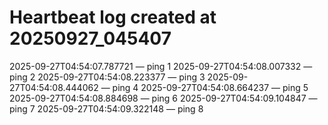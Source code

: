 # Heartbeat log created at 20250927_045407
2025-09-27T04:54:07.787721 — ping 1
2025-09-27T04:54:08.007332 — ping 2
2025-09-27T04:54:08.223377 — ping 3
2025-09-27T04:54:08.444062 — ping 4
2025-09-27T04:54:08.664237 — ping 5
2025-09-27T04:54:08.884698 — ping 6
2025-09-27T04:54:09.104847 — ping 7
2025-09-27T04:54:09.322148 — ping 8
